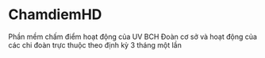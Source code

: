 ChamdiemHD
==========

Phần mềm chấm điểm hoạt động của UV BCH Đoàn cơ sở và hoạt động của các chi đoàn trực thuộc theo định kỳ 3 tháng một lần
